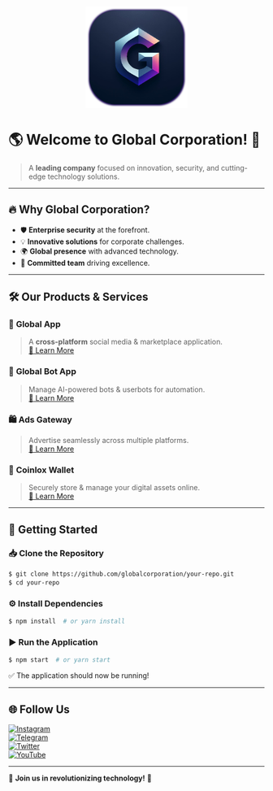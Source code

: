 <p align="center">
  <img src="https://raw.githubusercontent.com/globalcorporation/.github/main/.github/logo/global_corporation.png" alt="Global Corporation Logo" width="200">
</p>

# 🌎 **Welcome to Global Corporation!** 🚀

> A **leading company** focused on innovation, security, and cutting-edge technology solutions.

---

## 🔥 **Why Global Corporation?**

- 🛡️ **Enterprise security** at the forefront.
- 💡 **Innovative solutions** for corporate challenges.
- 🌍 **Global presence** with advanced technology.
- 🚀 **Committed team** driving excellence.

---

## 🛠️ **Our Products & Services**

### 📲 **Global App**  
> A **cross-platform** social media & marketplace application.  
[🔗 Learn More](https://github.com/globalcorporation/global_app)

### 🤖 **Global Bot App**  
> Manage AI-powered bots & userbots for automation.  
[🔗 Learn More](https://github.com/globalcorporation/global_bot_app)

### 🛍 **Ads Gateway**  
> Advertise seamlessly across multiple platforms.  
[🔗 Learn More](https://github.com/globalcorporation/ads_gateway)

### 🏦 **Coinlox Wallet**  
> Securely store & manage your digital assets online.  
[🔗 Learn More](https://github.com/globalcorporation/coinlox)

---

## 🚀 **Getting Started**

### 📥 Clone the Repository
```bash
$ git clone https://github.com/globalcorporation/your-repo.git
$ cd your-repo
```

### ⚙️ Install Dependencies
```bash
$ npm install  # or yarn install
```

### ▶️ Run the Application
```bash
$ npm start  # or yarn start
```

✅ The application should now be running!

---

## 🌐 **Follow Us**

[![Instagram](https://upload.wikimedia.org/wikipedia/commons/a/a5/Instagram_icon.png)](https://www.instagram.com/global__corporation/)  
[![Telegram](https://upload.wikimedia.org/wikipedia/commons/8/82/Telegram_logo.svg)](https://t.me/GLOBAL_CORPORATION_ORG)  
[![Twitter](https://upload.wikimedia.org/wikipedia/commons/6/6f/Logo_of_Twitter.svg)](https://twitter.com/global_corp_org)  
[![YouTube](https://upload.wikimedia.org/wikipedia/commons/e/ef/Youtube_logo.png)](https://www.youtube.com/@global_Corporation)

---

🔹 **Join us in revolutionizing technology!** 🔹
